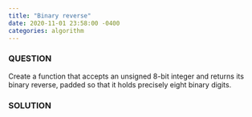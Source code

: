 ```yaml
---
title: "Binary reverse"
date: 2020-11-01 23:58:00 -0400
categories: algorithm
---
```


### QUESTION
Create a function that accepts an unsigned 8-bit integer and returns its binary reverse, padded so that it holds precisely eight binary digits.

### SOLUTION
```markdown


```

